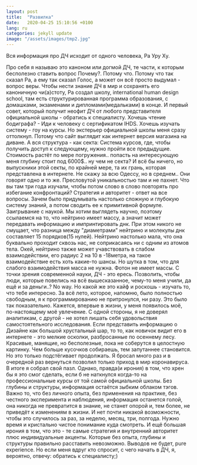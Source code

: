 ```yaml
---
layout: post
title:  "Развилка"
date:   2020-04-25 15:10:56 +0100
lang: ru
categories: jekyll update
image: "/assets/images/tmp2.jpg"
---
```


Вся информация про ДЧ исходит от одного человека, Ра Уру Ху.
<!-- more --> 
Про себя я называю это каноном или догмой ДЧ, те части, к которым бесполезно ставить вопрос Почему?. Потому что. Потому что так сказал Ра, а ему так сказал Голос, а может он всё просто выдумал - вопрос веры. 
Чтобы нести знание ДЧ в мир и сохранять его каноничную чи(а)стоту, Ра создал школу, international human design school, там есть структурированная программа образования, с домашками, экзаменами и дипломами(медальками) в конце.
И первый совет, который получит неофит ДЧ от любого представителя официальной школы - обратись к специалисту.
Хочешь чтение бодиграфа? - Иди к человеку с сертификатом IHDS. 
Хочешь изучать систему - гоу на курсы. 
Но экстерьер официальной школы меня сразу оттолкнул.
Потому что сайт выглядит как интернет версия магазина на диване. 
А вся структура - как секта: Система курсов, где, чтобы получить доступ к следующему, нужно пройти все предыдущие. 
Стоимость растёт по мере погружения.. попасть на интересующую меня глубину стоит под 6000$.. ну чем не секта?
И всё бы ничего, но выпускники этой секты, по крайней мере, та их грань, которая представлена в интернете. Не скажу за всю Одессу, но в среднем..
Они говорят одно и то же. Пресловутой уникальностью там и не пахнет.
Что вы там три года изучали, чтобы потом слово в слово повторять про избегание конфронтаций?
Стратегия и авторитет - ответ на все вопросы. Зачем было придумывать настолько сложную и глубокую систему знаний, а потом сводить ее к примитивной формуле.
Заигрывание с наукой. Мы хотим выглядеть научно, поэтому ссылаемся на то, что нейтрино имеет массу, а значит может передавать информацию и импринтировать днк. При этом никого не смущает, что разница между "диаметрами" нейтрино и молекулы днк составляет 15 порядков(15 нулей). 
Нейтрино настолько мала, что она буквально проходит сквозь нас, не соприкасаясь ни с одним из атомов тела.
Окей, нейтрино также может учавствовать в слабом взаимодействии, его радиус 2 на 10 в -18метра, на такое взаимодействие есть хоть какие-то шансы.
Но шутка в том, что для слабого взаимодействия масса не нужна. Фотон не имеет массы.
С точки зрения современной науки, ДЧ - это ересь. 
Позволить, чтобы люди, которые повелись на всё вышесказанное, чему-то меня учили, да ещё и за деньги..?
No way.
Но какой же это кайф и роскошь - изучать то, что тебе интересно.
За всё лето, которое, напомню, было полностью свободным, я к программированию не притронулся, ни разу. Это было так показательно.
Кажется, впервые в жизни, у меня появилось моё, по-настоящему моё увлечение. 
С одной стороны, я не доверял аналитикам, с другой - не хотел лишать себя удовольствия самостоятельного исследования.
Если представить информацию о Дизайне как большой хрустальный шар, то то, как новичок видит его в интернете - это мелкие осколки, разбросанные по осеннему лесу. Красивые, манящие, но бесполезные, пока не соберутся в целостную картинку.
Чем больше кусочков собираешь, тем запутаннее становится. Но это только подстёгивает продолжать.
Я бросал много раз и в очередной раз вернуться позволил только приход в мир коронавируса.
В итоге я собрал свой пазл.
Однако, правда(и ирония) в том, что хрен бы я это смог сделать, если б не наткнулся когда-то на профессиональные курсы от той самой официальной школы. 
Без глубины и структуры, информация остаётся зыбким облаком тэгов.
Важно то, что без личного опыта, без применения на практике, без честного эксперимента и наблюдения, информация останется голой, она никогда не превратится в знание, не станет опорой и, тем более, не приведёт к изменениям в жизни.
И нет почти никакой возможности, чтобы это случилось за раз, за неделю, месяц, три, полгода. Нужно время и кристально чистое понимание куда смотреть.
И ещё большая ирония в том, что это - те самые стратегия и внутренний авторитет плюс индивидуальные акценты.
Которые без опыта, глубины и структуры правильно расставить невозможно.
Выводов не будет, pure experience.
Но если меня вдруг кто спросит, с чего начать в ДЧ, я, вероятно, отвечу: обратись к специалисту;)

[jekyll-docs]: https://jekyllrb.com/docs/home
[jekyll-gh]:   https://github.com/jekyll/jekyll
[jekyll-talk]: https://talk.jekyllrb.com/
